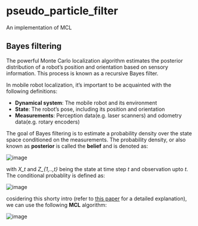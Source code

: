 # pseudo_particle_filter
An implementation of MCL

## Bayes filtering
The powerful Monte Carlo localization algorithm estimates the posterior distribution of a robot’s position and orientation based on sensory information. This process is known as a recursive Bayes filter.

In mobile robot localization, it’s important to be acquainted with the following definitions:

  - **Dynamical system**: The mobile robot and its environment
  - **State**: The robot’s pose, including its position and orientation
  - **Measurements**: Perception data(e.g. laser scanners) and odometry data(e.g. rotary encoders)

The goal of Bayes filtering is to estimate a probability density over the state space conditioned on the measurements. The probability density, or also known as **posterior** is called the **belief** and is denoted as: 

![image](https://user-images.githubusercontent.com/17289954/102710884-e39a8300-42b5-11eb-9975-501ec12d04f9.png)

with *X_t* and *Z_{1,..,t}* being the state at time step *t* and observation upto *t*. The conditional probablity is defined as:


![image](https://user-images.githubusercontent.com/17289954/102710980-b0a4bf00-42b6-11eb-8ad1-511045868a30.png)


cosidering this shorty intro (refer to [this paper](http://robots.stanford.edu/papers/thrun.robust-mcl.pdf) for a detailed explanation), we can use the following **MCL** algorithm: 

![image](https://user-images.githubusercontent.com/17289954/102711316-e8ad0180-42b8-11eb-8734-f4953f18c9e3.png)







